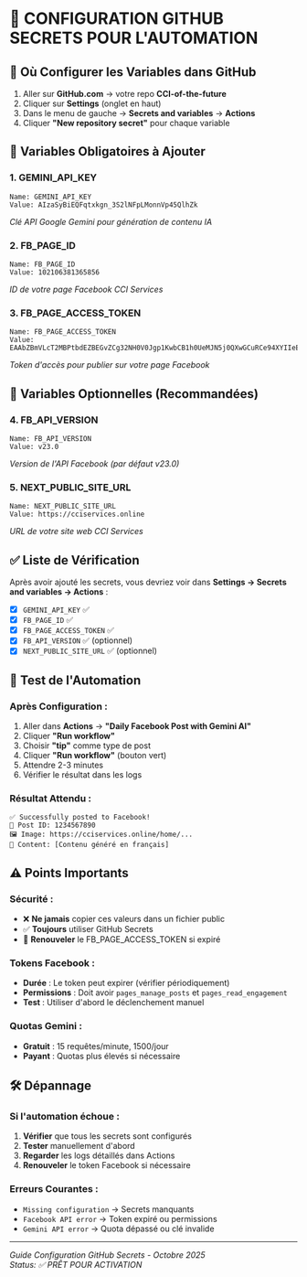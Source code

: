 # 🔑 CONFIGURATION GITHUB SECRETS POUR L'AUTOMATION

## 📍 **Où Configurer les Variables dans GitHub**

1. Aller sur **GitHub.com** → votre repo **CCI-of-the-future**
2. Cliquer sur **Settings** (onglet en haut)
3. Dans le menu de gauche → **Secrets and variables** → **Actions**
4. Cliquer **"New repository secret"** pour chaque variable

## 🔧 **Variables Obligatoires à Ajouter**

### **1. GEMINI_API_KEY**
```
Name: GEMINI_API_KEY
Value: AIzaSyBiEQFqtxkgn_3S2lNFpLMonnVp45QlhZk
```
*Clé API Google Gemini pour génération de contenu IA*

### **2. FB_PAGE_ID**  
```
Name: FB_PAGE_ID
Value: 102106381365856
```
*ID de votre page Facebook CCI Services*

### **3. FB_PAGE_ACCESS_TOKEN**
```
Name: FB_PAGE_ACCESS_TOKEN  
Value: EAAbZBmVLcT2MBPtbdEZBEGvZCg32NH0V0Jgp1KwbCB1h0UeMJN5j0QXwGCuRCe94XYIIeEHtas5ZBz7OQ4JBSwQga8vEepyKwzpaLTnV0xDJcSyxqPHJAlJaV7ZC2YSvAGTTPRAzS7iStGjWd7DbX1WVrKywpU6lUlHL13b7v0GvbX6LHiIJuXOHlHTWTC9F5Bxc2kPtSKLUHOGhC
```
*Token d'accès pour publier sur votre page Facebook*

## 🔧 **Variables Optionnelles (Recommandées)**

### **4. FB_API_VERSION**
```
Name: FB_API_VERSION
Value: v23.0
```
*Version de l'API Facebook (par défaut v23.0)*

### **5. NEXT_PUBLIC_SITE_URL**
```
Name: NEXT_PUBLIC_SITE_URL  
Value: https://cciservices.online
```
*URL de votre site web CCI Services*

## ✅ **Liste de Vérification**

Après avoir ajouté les secrets, vous devriez voir dans **Settings → Secrets and variables → Actions** :

- [x] `GEMINI_API_KEY` ✅
- [x] `FB_PAGE_ID` ✅  
- [x] `FB_PAGE_ACCESS_TOKEN` ✅
- [x] `FB_API_VERSION` ✅ (optionnel)
- [x] `NEXT_PUBLIC_SITE_URL` ✅ (optionnel)

## 🚀 **Test de l'Automation**

### **Après Configuration** :
1. Aller dans **Actions** → **"Daily Facebook Post with Gemini AI"**
2. Cliquer **"Run workflow"** 
3. Choisir **"tip"** comme type de post
4. Cliquer **"Run workflow"** (bouton vert)
5. Attendre 2-3 minutes
6. Vérifier le résultat dans les logs

### **Résultat Attendu** :
```
✅ Successfully posted to Facebook!
📱 Post ID: 1234567890
🖼️ Image: https://cciservices.online/home/...
📝 Content: [Contenu généré en français]
```

## ⚠️ **Points Importants**

### **Sécurité** :
- ❌ **Ne jamais** copier ces valeurs dans un fichier public
- ✅ **Toujours** utiliser GitHub Secrets
- 🔄 **Renouveler** le FB_PAGE_ACCESS_TOKEN si expiré

### **Tokens Facebook** :
- **Durée** : Le token peut expirer (vérifier périodiquement)
- **Permissions** : Doit avoir `pages_manage_posts` et `pages_read_engagement`
- **Test** : Utiliser d'abord le déclenchement manuel

### **Quotas Gemini** :
- **Gratuit** : 15 requêtes/minute, 1500/jour
- **Payant** : Quotas plus élevés si nécessaire

## 🛠️ **Dépannage**

### **Si l'automation échoue** :
1. **Vérifier** que tous les secrets sont configurés
2. **Tester** manuellement d'abord  
3. **Regarder** les logs détaillés dans Actions
4. **Renouveler** le token Facebook si nécessaire

### **Erreurs Courantes** :
- `Missing configuration` → Secrets manquants
- `Facebook API error` → Token expiré ou permissions
- `Gemini API error` → Quota dépassé ou clé invalide

---
*Guide Configuration GitHub Secrets - Octobre 2025*  
*Status: ✅ PRÊT POUR ACTIVATION*